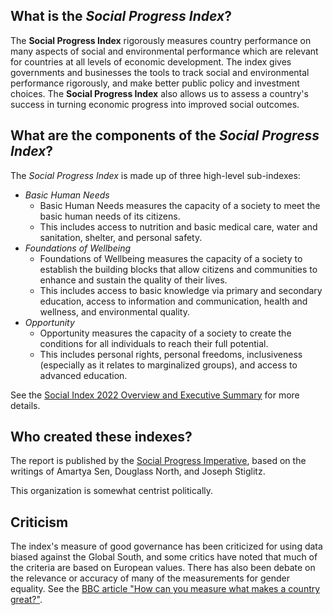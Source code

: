## What is the *Social Progress Index*?

The **Social Progress Index** rigorously measures country performance on many aspects of social and environmental performance which are relevant for countries at all levels of economic development. The index gives governments and businesses the tools to track social and environmental performance rigorously, and make better public policy and investment choices. The **Social Progress Index** also allows us to assess a country's success in turning economic progress into improved social outcomes.


## What are the components of the *Social Progress Index*?

The *Social Progress Index* is made up of three high-level sub-indexes:
- *Basic Human Needs*
    - Basic Human Needs measures the capacity of a society to meet the basic human needs of its citizens.
    - This includes access to nutrition and basic medical care, water and sanitation, shelter, and personal safety.
- *Foundations of Wellbeing*
    - Foundations of Wellbeing measures the capacity of a society to establish the building blocks that allow citizens and communities to enhance and sustain the quality of their lives.
    - This includes access to basic knowledge via primary and secondary education, access to information and communication, health and wellness, and environmental quality.
- *Opportunity*
    - Opportunity measures the capacity of a society to create the conditions for all individuals to reach their full potential.
    - This includes personal rights, personal freedoms, inclusiveness (especially as it relates to marginalized groups), and access to advanced education.


See the [Social Index 2022 Overview and Executive Summary](https://www.socialprogress.org/global-index-2022overview/) for more details.


## Who created these indexes?

The report is published by the [Social Progress Imperative](https://www.socialprogress.org/), based on the writings of Amartya Sen, Douglass North, and Joseph Stiglitz.

This organization is somewhat centrist politically.


## Criticism

The index's measure of good governance has been criticized for using data biased against the Global South, and some critics have noted that much of the criteria are based on European values. There has also been debate on the relevance or accuracy of many of the measurements for gender equality. See the [BBC article "How can you measure what makes a country great?"](https://www.bbc.com/future/article/20180111-how-can-you-measure-what-makes-a-country-great).
